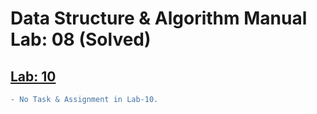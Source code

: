 # Data Structure & Algorithm Manual Lab: 08 (Solved)
## [Lab: 10](https://github.com/H-R-S/DSA-Java-Manual/blob/main/Lab-10/Readme/Lab_10.md)
```diff
- No Task & Assignment in Lab-10.
```

